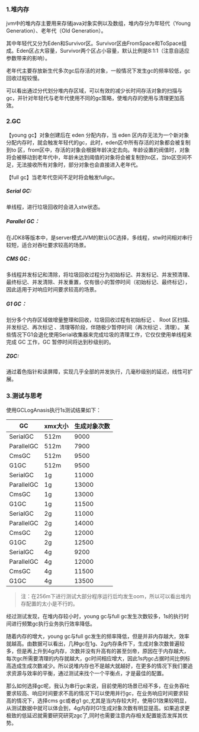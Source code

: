 ### 1.堆内存
jvm中的堆内存主要用来存储java对象实例以及数组，堆内存分为年轻代（Young Generation）、老年代（Old Generation）。

其中年轻代又分为Eden和Survivor区。Survivor区由FromSpace和ToSpace组成。Eden区占大容量，Survivor两个区占小容量，默认比例是8:1:1（注意自适应参数带来的影响）。

老年代主要存放新生代多次gc后存活的对象，一般情况下发生gc的频率较低，gc回收过程较慢。

可以看出通过分代划分堆内存区域，可以有效的减少长时间存活对象的扫描与gc，并针对年轻代与老年代使用不同的gc策略，使堆内存的使用与清理更加高效。

### 2.GC
【young gc】对象创建后在 eden 分配内存，当 eden 区内存无法为一个新对象分配内存时，就会触发年轻代的gc，此时，eden区中所有存活的对象都会被复制到to 区，from区中，存活的对象会根据年龄决定去向。年龄设置的阀值时，对象将会被移动到老年代中，年龄未达到阈值的对象将会被复制到to区，当to区空间不足，无法接收所有对象时，部分对象也会直接进入老年代。

【full gc】当老年代空间不足时将会触发fullgc。
##### Serial GC: 
单线程，进行垃圾回收时会进入stw状态。

##### Parallel GC：
 在JDK8等版本中，是server模式JVM的默认GC选择，多线程，stw时间相对串行较短，适合对吞吐要求较高的场景。

##### CMS GC :
多线程并发标记和清除，将垃圾回收过程分为初始标记、并发标记、并发预清理、最终标记、并发清除、并发重置，仅有很小的暂停时间（初始标记、最终标记），因此适用于对响应时间要求较高的场景。
 
##### G1 GC：
划分多个内存区域做增量整理和回收，垃圾回收过程有初始标记 、 Root 区扫描、并发标记、再次标记 、清理等阶段，伴随极少暂停时间（再次标记 、清理）。 某些情况下G1会退化使用Serial收集器来完成垃圾的清理工作，它仅仅使用单线程来完成 GC 工作，GC 暂停时间将达到秒级别的。

##### ZGC: 
通过着色指针和读屏障，实现几乎全部的并发执行，几毫秒级别的延迟，线性可扩展。

### 3.测试与思考
使用GCLogAnasis执行1s测试结果如下：

GC | xmx大小|生成对象次数
---|---|---
SerialGC | 512m| 9000
ParallelGC | 512m| 7900
CmsGC | 512m| 9500
G1GC | 512m| 9500
SerialGC | 1g| 11000
ParallelGC | 1g| 13000
CmsGC | 1g| 13000
G1GC | 1g| 11500
SerialGC | 2g| 11000
ParallelGC | 2g| 14000
CmsGC | 2g| 12000
G1GC | 2g| 12500
SerialGC | 4g| 9200
ParallelGC | 4g| 12000
CmsGC | 4g| 11500
G1GC | 4g| 13500

> 注：在256m下进行测试大部分程序运行后均发生oom，所以可以看出堆内存配置的太小是不行的。

经过测试发现，在堆内存较小时，young gc与full gc发生次数较多，1s的执行时间进行频繁gc执行业务执行效率降低。


随着内存的增大，young gc与full gc发生的频率降低，但是并非内存越大，效率就越高。由数据可以看出，几种gc在1g、2g内存条件下，生成对象次数普遍较多，但是再上升到4g内存，次数并没有升高有的甚至剑帝，原因在于内存越大，每次gc所需要清理的内存就越大，gc时间相应增大，因此1s内gc占据时间比例标高造成生成次数减少。所以说堆内存也不是越大就越好，在更多的情况下我们要追求资源与效率的平衡，通过测试来找个一个平衡点，才是最佳的配置。

那么如何选择gc呢，我认为串行gc来说，目前使用的场景已经不多，在业务吞吐要求较高、响应时间要求不高的情况下可以使用并行gc，在业务响应时间要求较高的情况下，选择cms gc或者g1 gc,尤其是当内存较大时，使用G1效果较明显，从测试数据中就可以体会到，4g内存时G1生成对象次数有明显提高。如果追求更极致的低延迟就需要研究研究zgc了,同时也需要注意内存相关配置能否发挥其优势。